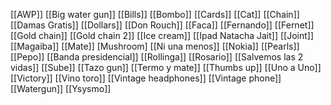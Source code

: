[[AWP]]
[[Big water gun]]
[[Bills]]
[[Bombo]]
[[Cards]]
[[Cat]]
[[Chain]]
[[Damas Gratis]]
[[Dollars]]
[[Don Rouch]]
[[Faca]]
[[Fernando]]
[[Fernet]]
[[Gold chain]]
[[Gold chain 2]]
[[Ice cream]]
[[Ipad Natacha Jait]]
[[Joint]]
[[Magaiba]]
[[Mate]]
[Mushroom]
[[Ni una menos]]
[[Nokia]]
[[Pearls]]
[[Pepo]]
[[Banda presidencial]]
[[Rollinga]]
[[Rosario]]
[[Salvemos las 2 vidas]]
[[Sube]]
[[Tazo gun]]
[[Termo y mate]]
[[Thumbs up]]
[[Uno a Uno]]
[[Victory]]
[[Vino toro]]
[[Vintage headphones]]
[[Vintage phone]]
[[Watergun]]
[[Ysysmo]]